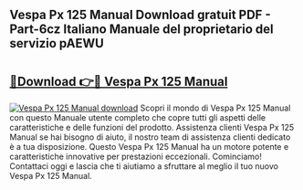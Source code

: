 ## Vespa Px 125 Manual Download gratuit PDF - Part-6cz Italiano Manuale del proprietario del servizio pAEWU

# <h2><a href="http://dffyfj.blite.top/?on=Vespa+Px+125+Manual">🔗Download 👉🔴 Vespa Px 125 Manual</a></h2>

[![Vespa Px 125 Manual download](https://i.imgur.com/lujVjoI.png)](http://dffyfj.blite.top/?on=Vespa+Px+125+Manual)
Scopri il mondo di Vespa Px 125 Manual con questo Manuale utente completo che copre tutti gli aspetti delle caratteristiche e delle funzioni del prodotto. Assistenza clienti Vespa Px 125 Manual se hai bisogno di aiuto, il nostro team di assistenza clienti dedicato è a tua disposizione. Questo Vespa Px 125 Manual ha un motore potente e caratteristiche innovative per prestazioni eccezionali. Cominciamo! Contattaci oggi e lascia che ti aiutiamo a sfruttare al meglio il tuo nuovo Vespa Px 125 Manual.

